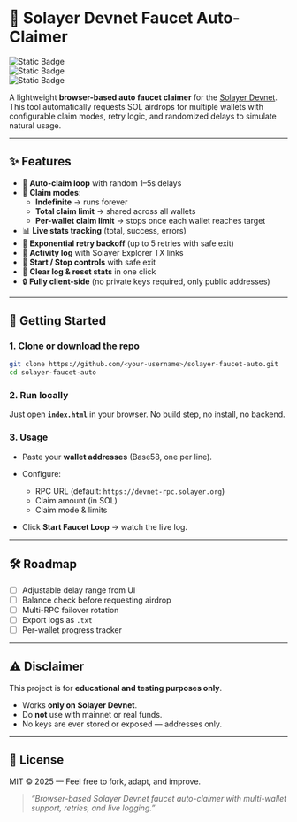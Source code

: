 # 🌊 Solayer Devnet Faucet Auto-Claimer  

![Static Badge](https://img.shields.io/badge/status-active-brightgreen)  
![Static Badge](https://img.shields.io/badge/license-MIT-blue)  
![Static Badge](https://img.shields.io/badge/solana-devnet-orange)

A lightweight **browser-based auto faucet claimer** for the [Solayer Devnet](https://explorer.solayer.org/faucet).  
This tool automatically requests SOL airdrops for multiple wallets with configurable claim modes, retry logic, and randomized delays to simulate natural usage.  

---

## ✨ Features
- 🔄 **Auto-claim loop** with random 1–5s delays  
- 🎯 **Claim modes**:
  - **Indefinite** → runs forever  
  - **Total claim limit** → shared across all wallets  
  - **Per-wallet claim limit** → stops once each wallet reaches target  
- 📊 **Live stats tracking** (total, success, errors)  
- 🔁 **Exponential retry backoff** (up to 5 retries with safe exit)  
- 💬 **Activity log** with Solayer Explorer TX links  
- 🛑 **Start / Stop controls** with safe exit  
- 📝 **Clear log & reset stats** in one click  
- 🔒 **Fully client-side** (no private keys required, only public addresses)  

---

## 🚀 Getting Started

### 1. Clone or download the repo
```bash
git clone https://github.com/<your-username>/solayer-faucet-auto.git
cd solayer-faucet-auto
````

### 2. Run locally

Just open **`index.html`** in your browser.
No build step, no install, no backend.

### 3. Usage

* Paste your **wallet addresses** (Base58, one per line).
* Configure:

  * RPC URL (default: `https://devnet-rpc.solayer.org`)
  * Claim amount (in SOL)
  * Claim mode & limits
* Click **Start Faucet Loop** → watch the live log.

---

## 🛠 Roadmap

* [ ] Adjustable delay range from UI
* [ ] Balance check before requesting airdrop
* [ ] Multi-RPC failover rotation
* [ ] Export logs as `.txt`
* [ ] Per-wallet progress tracker

---

## ⚠️ Disclaimer

This project is for **educational and testing purposes only**.

* Works **only on Solayer Devnet**.
* Do **not** use with mainnet or real funds.
* No keys are ever stored or exposed — addresses only.

---

## 📜 License

MIT © 2025 — Feel free to fork, adapt, and improve.
 
> *“Browser-based Solayer Devnet faucet auto-claimer with multi-wallet support, retries, and live logging.”*
```
